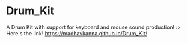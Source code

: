 # Drum_Kit
 A Drum Kit with support for keyboard and mouse sound production! :>
 Here's the link! https://madhavkanna.github.io/Drum_Kit/
